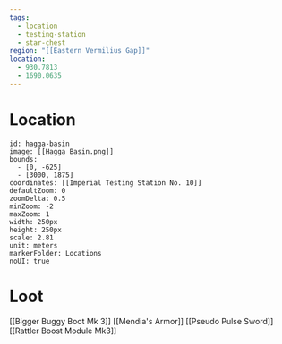 ```yaml
---
tags:
  - location
  - testing-station
  - star-chest
region: "[[Eastern Vermilius Gap]]"
location:
  - 930.7813
  - 1690.0635
---
```

# Location
```leaflet
id: hagga-basin
image: [[Hagga Basin.png]]
bounds:
  - [0, -625]
  - [3000, 1875]
coordinates: [[Imperial Testing Station No. 10]]
defaultZoom: 0
zoomDelta: 0.5
minZoom: -2
maxZoom: 1
width: 250px
height: 250px
scale: 2.81
unit: meters
markerFolder: Locations
noUI: true
```
# Loot
[[Bigger Buggy Boot Mk 3]]
[[Mendia's Armor]]
[[Pseudo Pulse Sword]]
[[Rattler Boost Module Mk3]]
